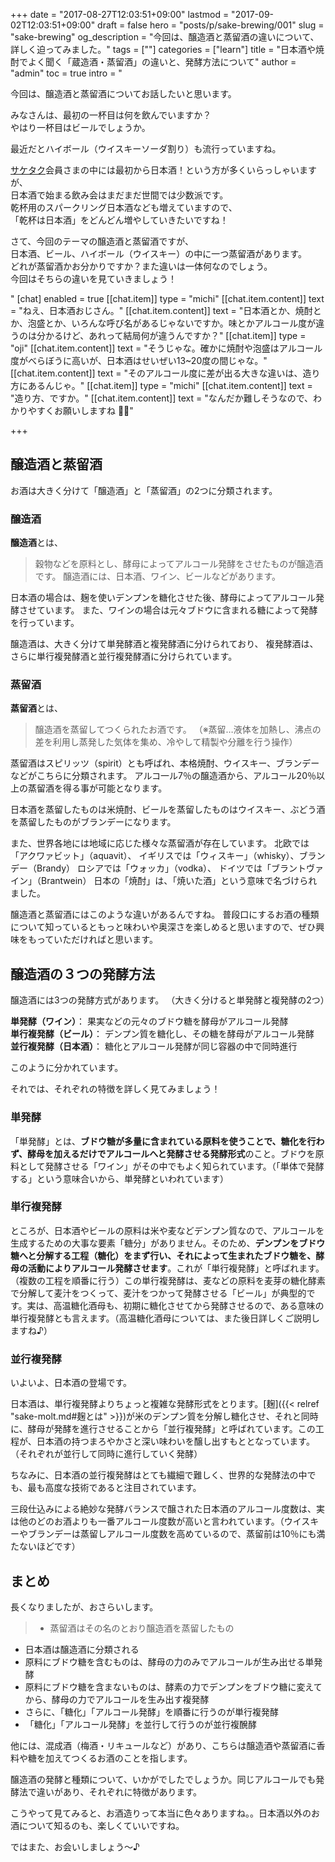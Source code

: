 +++
date = "2017-08-27T12:03:51+09:00"
lastmod = "2017-09-02T12:03:51+09:00"
draft = false
hero = "posts/p/sake-brewing/001"
slug = "sake-brewing"
og_description = "今回は、醸造酒と蒸留酒の違いについて、詳しく迫ってみました。"
tags = [""]
categories = ["learn"]
title = "日本酒や焼酎でよく聞く「蔵造酒・蒸留酒」の違いと、発酵方法について"
author = "admin"
toc = true
intro = "<p>今回は、醸造酒と蒸留酒についてお話したいと思います。</p><p>みなさんは、最初の一杯目は何を飲んでいますか？<br>やはり一杯目はビールでしょうか。</p><p>最近だとハイボール（ウイスキーソーダ割り）も流行っていますね。</p><p><a href='//saketaku.com'>サケタク</a>会員さまの中には最初から日本酒！という方が多くいらっしゃいますが、<br>日本酒で始まる飲み会はまだまだ世間では少数派です。<br>乾杯用のスパークリング日本酒なども増えていますので、<br>「乾杯は日本酒」をどんどん増やしていきたいですね！<br></p><p>さて、今回のテーマの醸造酒と蒸留酒ですが、<br>日本酒、ビール、ハイボール（ウイスキー）の中に一つ蒸留酒があります。<br>どれが蒸留酒かお分かりですか？また違いは一体何なのでしょう。<br>今回はそちらの違いを見ていきましょう！</p>"
[chat]
  enabled = true
  [[chat.item]]
    type = "michi"
    [[chat.item.content]]
      text = "ねえ、日本酒おじさん。"
    [[chat.item.content]]
      text = "日本酒とか、焼酎とか、泡盛とか、いろんな呼び名があるじゃないですか。味とかアルコール度が違うのは分かるけど、あれって結局何が違うんですか？"
  [[chat.item]]
    type = "oji"
    [[chat.item.content]]
      text = "そうじゃな。確かに焼酎や泡盛はアルコール度がべらぼうに高いが、日本酒はせいぜい13~20度の間じゃな。"
    [[chat.item.content]]
      text = "そのアルコール度に差が出る大きな違いは、造り方にあるんじゃ。"
  [[chat.item]]
    type = "michi"
    [[chat.item.content]]
      text = "造り方、ですか。"
    [[chat.item.content]]
      text = "なんだか難しそうなので、わかりやすくお願いしますね 🙏💦"

+++


## 醸造酒と蒸留酒

お酒は大きく分けて「醸造酒」と「蒸留酒」の2つに分類されます。

### 醸造酒
**醸造酒**とは、

> 穀物などを原料とし、酵母によってアルコール発酵をさせたものが醸造酒です。
醸造酒には、日本酒、ワイン、ビールなどがあります。

日本酒の場合は、麹を使いデンプンを糖化させた後、酵母によってアルコール発酵させています。
また、ワインの場合は元々ブドウに含まれる糖によって発酵を行っています。

醸造酒は、大きく分けて単発酵酒と複発酵酒に分けられており、
複発酵酒は、さらに単行複発酵酒と並行複発酵酒に分けられています。

### 蒸留酒
**蒸留酒**とは、

> 醸造酒を蒸留してつくられたお酒です。
（※蒸留…液体を加熱し、沸点の差を利用し蒸発した気体を集め、冷やして精製や分離を行う操作）

蒸留酒はスピリッツ（spirit）とも呼ばれ、本格焼酎、ウイスキー、ブランデーなどがこちらに分類されます。
アルコ一ル7％の醸造酒から、アルコール20％以上の蒸留酒を得る事が可能となります。

日本酒を蒸留したものは米焼酎、ビールを蒸留したものはウイスキー、ぶどう酒を蒸留したものがブランデーになります。

また、世界各地には地域に応じた様々な蒸留酒が存在しています。
 北欧では「アクワァビット」（aquavit）、
イギリスでは「ウィスキー」（whisky）、ブランデー（Brandy）
ロシアでは「ウォッカ」（vodka）、
ドイツでは「ブラントヴァイン」（Brantwein）
日本の「焼酎」は、「焼いた酒」という意味で名づけられました。

醸造酒と蒸留酒にはこのような違いがあるんですね。
普段口にするお酒の種類について知っているともっと味わいや奥深さを楽しめると思いますので、ぜひ興味をもっていただければと思います。


## 醸造酒の３つの発酵方法

醸造酒には3つの発酵方式があります。
（大きく分けると単発酵と複発酵の2つ）

**単発酵（ワイン）**： 果実などの元々のブドウ糖を酵母がアルコール発酵  
**単行複発酵（ビール）**： デンプン質を糖化し、その糖を酵母がアルコール発酵  
**並行複発酵（日本酒）**： 糖化とアルコール発酵が同じ容器の中で同時進行

このように分かれています。

それでは、それぞれの特徴を詳しく見てみましょう！

### 単発酵
「単発酵」とは、**ブドウ糖が多量に含まれている原料を使うことで、糖化を行わず、酵母を加えるだけでアルコールへと発酵させる発酵形式**のこと。ブドウを原料として発酵させる「ワイン」がその中でもよく知られています。（「単体で発酵する」という意味合いから、単発酵といわれています）


### 単行複発酵
ところが、日本酒やビールの原料は米や麦などデンプン質なので、アルコールを生成するための大事な要素「糖分」がありません。そのため、**デンプンをブドウ糖へと分解する工程（糖化）をまず行い、それによって生まれたブドウ糖を、酵母の活動によりアルコール発酵させます**。これが「単行複発酵」と呼ばれます。（複数の工程を順番に行う）この単行複発酵は、麦などの原料を麦芽の糖化酵素で分解して麦汁をつくって、麦汁をつかって発酵させる「ビール」が典型的です。実は、高温糖化酒母も、初期に糖化させてから発酵させるので、ある意味の単行複発酵とも言えます。（高温糖化酒母については、また後日詳しくご説明しますね♪）

### 並行複発酵
いよいよ、日本酒の登場です。

日本酒は、単行複発酵よりちょっと複雑な発酵形式をとります。[麹]({{< relref "sake-molt.md#麹とは" >}})が米のデンプン質を分解し糖化させ、それと同時に、酵母が発酵を進行させることから「並行複発酵」と呼ばれています。この工程が、日本酒の持つまろやかさと深い味わいを醸し出すもととなっています。（それぞれが並行して同時に進行していく発酵）

ちなみに、日本酒の並行複発酵はとても繊細で難しく、世界的な発酵法の中でも、最も高度な技術であると注目されています。

三段仕込みによる絶妙な発酵バランスで醸された日本酒のアルコール度数は、実は他のどのお酒よりも一番アルコール度数が高いと言われています。（ウイスキーやブランデーは蒸留しアルコール度数を高めているので、蒸留前は10％にも満たないほどです）

## まとめ

長くなりましたが、おさらいします。

>- 蒸留酒はその名のとおり醸造酒を蒸留したもの
- 日本酒は醸造酒に分類される
- 原料にブドウ糖を含むものは、酵母の力のみでアルコールが生み出せる単発酵
- 原料にブドウ糖を含まないものは、酵素の力でデンプンをブドウ糖に変えてから、酵母の力でアルコールを生み出す複発酵
- さらに、「糖化」「アルコール発酵」を順番に行うのが単行複発酵
- 「糖化」「アルコール発酵」を並行して行うのが並行複醗酵

他には、混成酒（梅酒・リキュールなど）があり、こちらは醸造酒や蒸留酒に香料や糖を加えてつくるお酒のことを指します。

醸造酒の発酵と種類について、いかがでしたでしょうか。同じアルコールでも発酵法で違いがあり、それぞれに特徴があります。

こうやって見てみると、お酒造りって本当に色々ありますね。。日本酒以外のお酒について知るのも、楽しくていいですね。

ではまた、お会いしましょう〜♪

